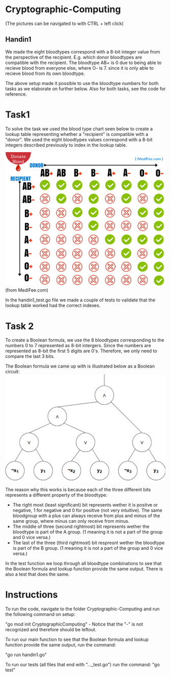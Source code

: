 # Cryptographic-Computing
(The pictures can be navigated to with CTRL + left click)

## Handin1 ##
We made the eight bloodtypes correspond with a 8-bit integer value from the perspective of the recipient. E.g. which donor bloodtypes are compatible with the recipient. The bloodtype AB+ is 0 due to being able to recieve blood from everyone else, where O- is 7. since it is only able to recieve blood from its own bloodtype.

The above setup made it possible to use the bloodtype numbers for both tasks as we elaborate on further below. Also for both tasks, see the code for reference.


# Task1 #
To solve the task we used the blood type chart seen below to create a lookup table representing whether a "recipient" is compatible with a "donor". We used the eight bloodtypes values correspond with a 8-bit integers described previously to index in the lookup table.

![Image description](./Pictures/blood-type-compatibility.png)
(from MediFee.com)

In the handin1_test.go file we made a couple of tests to validate that the lookup table worked had the correct indexes.

# Task 2 #
To create a Boolean formula, we use the 8 bloodtypes corresponding to the numbers 0 to 7 represented as 8-bit intergers. Since the numbers are represented as 8-bit the first 5 digits are 0's. Therefore, we only need to compare the last 3 bits. 

The Boolean formula we came up with is illustrated below as a Boolean circuit:
![Image description](./Pictures/Boolean-circuit-handin1.png)

The reason why this works is because each of the three different bits represents a different property of the bloodtype:

* The right most (least significant) bit represents wether it is positve or negative, 1 for negative and 0 for positive (not very intuitive). The same bloodgroup with a plus can always receive from plus and minus of the same group, where minus can only receive from minus. 
* The middle of three (second rightmost) bit represents wether the bloodtype is part of the A group. (1 meaning it is not a part of the group and 0 vice versa.)
* The last of the three (third rightmost) bit respresnt wether the bloodtype is part of the B group. (1 meaning it is not a part of the group and 0 vice versa.)



In the test function we loop through all bloodtype combinations to see that the Boolean formula and lookup function provide the same output. There is also a test that does the same.


# Instructions #
To run the code, navigate to the folder Cryptographic-Computing and run the following command on setup:

"go mod init CryptographicComputing"
    - Notice that the "-" is not recognized and therefore should be leftout.



To run our main function to see that the Boolean formula and lookup function provide the same output, run the command:

"go run handin1.go" 

To run our tests (all files that end with "..._test.go") run the command:
"go test"
